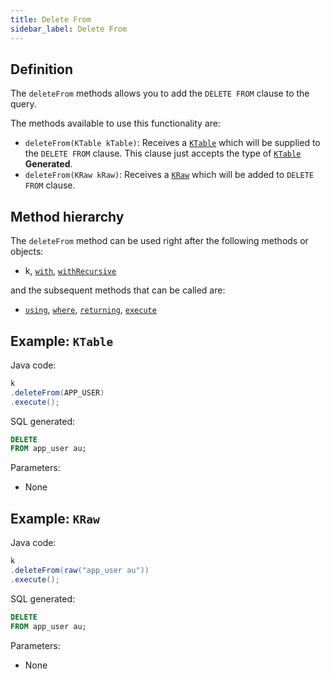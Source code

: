 ```yaml
---
title: Delete From
sidebar_label: Delete From
---
```


## Definition

The `deleteFrom` methods allows you to add the `DELETE FROM` clause to the query.

The methods available to use this functionality are:

- `deleteFrom(KTable kTable)`: Receives a [`KTable`](/docs/misc/ktable) which will be supplied to the `DELETE FROM` clause. This clause just accepts the type of [`KTable`](/docs/misc/ktable) __Generated__.
- `deleteFrom(KRaw kRaw)`: Receives a [`KRaw`](/docs/misc/select-list-values#7-kraw) which will be added to `DELETE FROM` clause.

## Method hierarchy

The `deleteFrom` method can be used right after the following methods or objects:

- k, [`with`](/docs/delete-statement/with), [`withRecursive`](/docs/delete-statement/with)

and the subsequent methods that can be called are:
- [`using`](/docs/delete-statement/using/), [`where`](/docs/delete-statement/where/), [`returning`](/docs/delete-statement/returning), [`execute`](/docs/select-statement/select/)

## Example: `KTable`

Java code:

```java
k
.deleteFrom(APP_USER)
.execute();
```

SQL generated:

```sql
DELETE
FROM app_user au;
```

Parameters:

- None

## Example: `KRaw`

Java code:

```java
k
.deleteFrom(raw("app_user au"))
.execute();
```

SQL generated:

```sql
DELETE
FROM app_user au;
```

Parameters:

- None